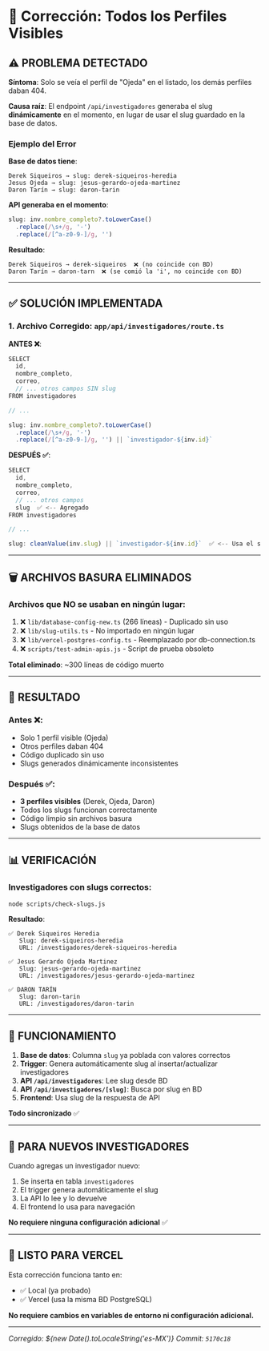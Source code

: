 # 🔧 Corrección: Todos los Perfiles Visibles

## ⚠️ PROBLEMA DETECTADO

**Síntoma**: Solo se veía el perfil de "Ojeda" en el listado, los demás perfiles daban 404.

**Causa raíz**: El endpoint `/api/investigadores` generaba el slug **dinámicamente** en el momento, en lugar de usar el slug guardado en la base de datos.

### Ejemplo del Error

**Base de datos tiene**:
```
Derek Siqueiros → slug: derek-siqueiros-heredia
Jesus Ojeda → slug: jesus-gerardo-ojeda-martinez  
Daron Tarín → slug: daron-tarin
```

**API generaba en el momento**:
```javascript
slug: inv.nombre_completo?.toLowerCase()
  .replace(/\s+/g, '-')
  .replace(/[^a-z0-9-]/g, '')
```

**Resultado**:
```
Derek Siqueiros → derek-siqueiros  ❌ (no coincide con BD)
Daron Tarín → daron-tarn  ❌ (se comió la 'i', no coincide con BD)
```

---

## ✅ SOLUCIÓN IMPLEMENTADA

### 1. Archivo Corregido: `app/api/investigadores/route.ts`

**ANTES ❌**:
```typescript
SELECT 
  id,
  nombre_completo,
  correo,
  // ... otros campos SIN slug
FROM investigadores

// ...

slug: inv.nombre_completo?.toLowerCase()
  .replace(/\s+/g, '-')
  .replace(/[^a-z0-9-]/g, '') || `investigador-${inv.id}`
```

**DESPUÉS ✅**:
```typescript
SELECT 
  id,
  nombre_completo,
  correo,
  // ... otros campos
  slug  ✅ <-- Agregado
FROM investigadores

// ...

slug: cleanValue(inv.slug) || `investigador-${inv.id}`  ✅ <-- Usa el slug de BD
```

---

## 🗑️ ARCHIVOS BASURA ELIMINADOS

### Archivos que NO se usaban en ningún lugar:

1. ❌ `lib/database-config-new.ts` (266 líneas) - Duplicado sin uso
2. ❌ `lib/slug-utils.ts` - No importado en ningún lugar
3. ❌ `lib/vercel-postgres-config.ts` - Reemplazado por db-connection.ts
4. ❌ `scripts/test-admin-apis.js` - Script de prueba obsoleto

**Total eliminado**: ~300 líneas de código muerto

---

## 🎯 RESULTADO

### Antes ❌:
- Solo 1 perfil visible (Ojeda)
- Otros perfiles daban 404
- Código duplicado sin uso
- Slugs generados dinámicamente inconsistentes

### Después ✅:
- **3 perfiles visibles** (Derek, Ojeda, Daron)
- Todos los slugs funcionan correctamente
- Código limpio sin archivos basura
- Slugs obtenidos de la base de datos

---

## 📊 VERIFICACIÓN

### Investigadores con slugs correctos:

```bash
node scripts/check-slugs.js
```

**Resultado**:
```
✅ Derek Siqueiros Heredia
   Slug: derek-siqueiros-heredia
   URL: /investigadores/derek-siqueiros-heredia

✅ Jesus Gerardo Ojeda Martinez
   Slug: jesus-gerardo-ojeda-martinez
   URL: /investigadores/jesus-gerardo-ojeda-martinez

✅ DARON TARÍN
   Slug: daron-tarin
   URL: /investigadores/daron-tarin
```

---

## 🚀 FUNCIONAMIENTO

1. **Base de datos**: Columna `slug` ya poblada con valores correctos
2. **Trigger**: Genera automáticamente slug al insertar/actualizar investigadores
3. **API `/api/investigadores`**: Lee slug desde BD
4. **API `/api/investigadores/[slug]`**: Busca por slug en BD
5. **Frontend**: Usa slug de la respuesta de API

**Todo sincronizado** ✅

---

## 📝 PARA NUEVOS INVESTIGADORES

Cuando agregas un investigador nuevo:

1. Se inserta en tabla `investigadores`
2. El trigger genera automáticamente el slug
3. La API lo lee y lo devuelve
4. El frontend lo usa para navegación

**No requiere ninguna configuración adicional** ✅

---

## 🎉 LISTO PARA VERCEL

Esta corrección funciona tanto en:
- ✅ Local (ya probado)
- ✅ Vercel (usa la misma BD PostgreSQL)

**No requiere cambios en variables de entorno ni configuración adicional.**

---

*Corregido: ${new Date().toLocaleString('es-MX')}*
*Commit: `5170c18`*
